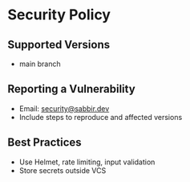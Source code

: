 # Security Policy

## Supported Versions
- main branch

## Reporting a Vulnerability
- Email: security@sabbir.dev
- Include steps to reproduce and affected versions

## Best Practices
- Use Helmet, rate limiting, input validation
- Store secrets outside VCS
